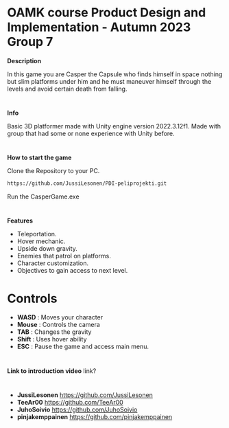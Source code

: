 # OAMK course Product Design and Implementation - Autumn 2023 Group 7

**Description**

In this game you are Casper the Capsule who finds himself in space nothing but slim 
platforms under him and he must maneuver himself through the levels and avoid certain death from falling.
# 
 **Info**

Basic 3D platformer made with Unity engine version 2022.3.12f1.
Made with group that had some or none experience with Unity before.
# 
**How to start the game**

Clone the Repository to your PC.
```bash
https://github.com/JussiLesonen/PDI-peliprojekti.git
```
Run the CasperGame.exe
# 
 **Features**

- Teleportation.
- Hover mechanic.
- Upside down gravity.
- Enemies that patrol on platforms.
- Character customization. 
- Objectives to gain access to next level.

# Controls

- **WASD** : Moves your character
- **Mouse** : Controls the camera
- **TAB** : Changes the gravity
- **Shift** : Uses hover ability
- **ESC** : Pause the game and access main menu.

#
**Link to introduction video**
link?

#
- **JussiLesonen** https://github.com/JussiLesonen
- **TeeAr00** https://github.com/TeeAr00
- **JuhoSoivio** https://github.com/JuhoSoivio
- **pinjakemppainen** https://github.com/pinjakemppainen
